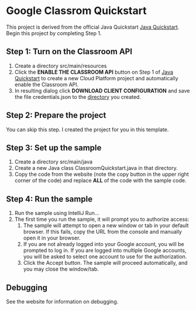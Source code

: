 # Google Classrom Quickstart

This project is derived from the official Java Quickstart [Java Quickstart](https://developers.google.com/classroom/quickstart/java). Begin this project by completing Step 1.

## Step 1: Turn on the Classroom API
1. Create a directory src/main/resources
2. Click the **ENABLE THE CLASSROOM API** button on Step 1 of [Java Quickstart](https://developers.google.com/classroom/quickstart/java) to create a new Cloud Platform project and automatically enable the Classroom API.
3. In resulting dialog click **DOWNLOAD CLIENT CONFIGURATION** and save the file credentials.json to the [directory](src/main/resources) you created. 

## Step 2: Prepare the project

You can skip this step. I created the project for you in this template.

## Step 3: Set up the sample

1. Create a directory src/main/java
2. Create a new Java class ClassroomQuickstart.java in that directory.
3. Copy the code from the website (note the copy button in the upper right corner of the code) and replace **ALL** of the code with the sample code.

## Step 4: Run the sample

1. Run the sample using IntelliJ Run...
2. The first time you run the sample, it will prompt you to authorize access:
    1. The sample will attempt to open a new window or tab in your default browser. If this fails, copy the URL from the console and manually open it in your browser.
    1. If you are not already logged into your Google account, you will be prompted to log in. If you are logged into multiple Google accounts, you will be asked to select one account to use for the authorization.
    1. Click the Accept button.
   The sample will proceed automatically, and you may close the window/tab.

## Debugging

See the website for information on debugging.